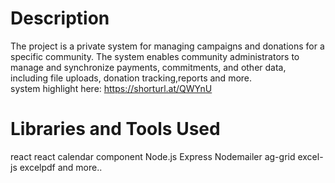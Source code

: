 # Description
The project is a private system for managing campaigns and donations for a specific community. The system enables community administrators to manage and synchronize payments, commitments, and other data, including 
file uploads, donation tracking,reports and more.
<br />
system highlight here: https://shorturl.at/QWYnU
# Libraries and Tools Used
react
react calendar component
Node.js
Express
Nodemailer
ag-grid
excel-js
excelpdf
and more..










